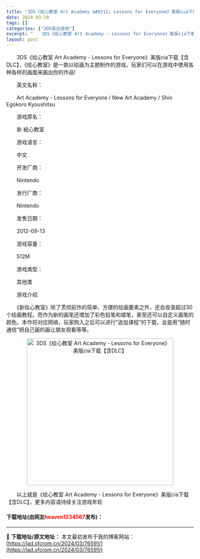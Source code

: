 ```yaml
---
title: "3DS《绘心教室 Art Academy &#8211; Lessons for Everyone》美版cia下载【含DLC】"
date: 2024-03-29
tags: []
categories: ["3DS英日游戏"]
excerpt: "　　3DS《绘心教室 Art Academy - Lessons for Everyone》美版cia下载【含DLC】，《绘心教室》是一款以绘画为主题制作的游戏，玩家们可以在游戏中使用各种各样的画面来画出你的作品! 　　英文名称： 　　Art Academy - Lessons for Everyo&hellip;"
layout: post
---
```


 <p>　　3DS《绘心教室 Art Academy - Lessons for Everyone》美版cia下载【含DLC】，《绘心教室》是一款以绘画为主题制作的游戏，玩家们可以在游戏中使用各种各样的画面来画出你的作品!</p> <p>　　英文名称：</p> <p>　　Art Academy - Lessons for Everyone / New Art Academy / Shin Egokoro Kyoushitsu</p> <p>　　游戏原名：</p> <p>　　新 絵心教室</p> <p>　　游戏语言：</p> <p>　　中文</p> <p>　　开发厂商：</p> <p>　　Nintendo</p> <p>　　发行厂商：</p> <p>　　Nintendo</p> <p>　　发售日期：</p> <p>　　2012-09-13</p> <p>　　游戏容量：</p> <p>　　512M</p> <p>　　游戏类型：</p> <p>　　其他类</p> <p>　　游戏介绍</p> <p>　　《新绘心教室》除了贯彻前作的简单、方便的绘画要素之外，还会收录超过30个绘画教程。而作为新的画笔还增加了彩色铅笔和蜡笔，甚至还可以自定义画笔的颜色。本作将对应网络，玩家购入之后可以进行&ldquo;追加课程&rdquo;的下载，会是用&ldquo;随时通信&rdquo;把自己画的画让朋友观看等等。</p> <p align="center"><img align="" border="0" src="https://lad.sfcrom.cn/wp-content/uploads/2024/03/20240329_660634d6182d9.jpg" width="393" alt="3DS《绘心教室 Art Academy - Lessons for Everyone》美版cia下载【含DLC】" /></p> <p>　　以上就是《绘心教室 Art Academy - Lessons for Everyone》美版cia下载【含DLC】，更多内容请持续关注游戏年轮</p> <p><h4>下载地址(由网友<font color="red">heaven1234567</font>发布)：</h4></p> 

---
📖 **下载地址/原文地址：** 本文最初发布于我的博客网站：[https://lad.sfcrom.cn/2024/03/76591/](https://lad.sfcrom.cn/2024/03/76591/)
